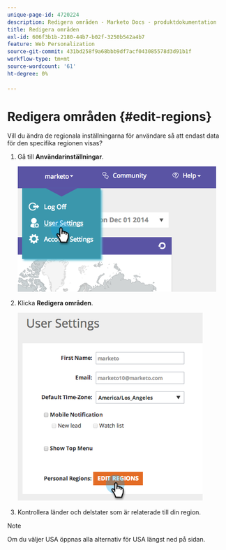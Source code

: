 ```yaml
---
unique-page-id: 4720224
description: Redigera områden - Marketo Docs - produktdokumentation
title: Redigera områden
exl-id: 606f3b1b-2180-44b7-b02f-3250b542a4b7
feature: Web Personalization
source-git-commit: 431bd258f9a68bbb9df7acf043085578d3d91b1f
workflow-type: tm+mt
source-wordcount: '61'
ht-degree: 0%

---
```


# Redigera områden {#edit-regions}

Vill du ändra de regionala inställningarna för användare så att endast data för den specifika regionen visas?

1. Gå till **Användarinställningar**.

   ![](assets/image2014-12-1-23-3a8-3a40.png)

1. Klicka **Redigera områden**.

   ![](assets/image2014-12-3-18-3a55-3a25.png)

1. Kontrollera länder och delstater som är relaterade till din region.

>[!NOTE]
>
>Om du väljer USA öppnas alla alternativ för USA längst ned på sidan.
